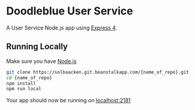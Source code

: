 # Doodleblue User Service

A User Service Node.js app using [Express 4](http://expressjs.com/).

## Running Locally

Make sure you have [Node.js](http://nodejs.org/)

```sh
git clone https://solbaacken.git.beanstalkapp.com/{name_of_repo}.git
cd {name_of_repo}
npm install
npm run local
```

Your app should now be running on [localhost:2181](http://localhost:2181/)